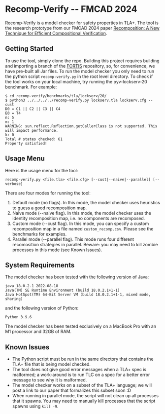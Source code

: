 # Recomp-Verify -- FMCAD 2024

Recomp-Verify is a model checker for safety properties in TLA+.
The tool is the research prototype from our FMCAD 2024 paper [Recomposition: A New Technique for Efficient Compositional Verification](https://iandardik.github.io/assets/papers/recomp_fmcad24.pdf).

## Getting Started

To use the tool, simply clone the repo.
Building this project requires building and importing a branch of the [FORTIS](https://github.com/iandardik/LTS-Robustness/tree/decomp) repository, so, for convenience, we have pre-built all Jar files.
To run the model checker you only need to run the python script ``recomp-verify.py`` in the root level directory.
To check if the tool works on your local machine, try running the pyv-lockserv-20 benchmark.
For example:
```
$ cd recomp-verify/benchmarks/tla/lockserv/20/
$ python3 ../../../../recomp-verify.py lockserv.tla lockserv.cfg --cust
D0 = C1 || C2 || C3 || C4
E0 = T4
n: 5
m: 1
WARNING: sun.reflect.Reflection.getCallerClass is not supported. This will impact performance.
k: 0
Total # states checked: 61
Property satisfied!
```

## Usage Menu

Here is the usage menu for the tool:
```
recomp-verify.py <file.tla> <file.cfg> [--cust|--naive|--parallel] [--verbose]
```
There are four modes for running the tool:
1. Default mode (no flags). In this mode, the model checker uses heuristics to guess a good recomposition map.
1. Naive mode (--naive flag). In this mode, the model checker uses the identity recomposition map, i.e. no components are recomposed.
1. Custom mode (--cust flag). In this mode, you can specify a custom recomposition map in a file named ``custom_recomp.csv``. Please see the benchmarks for examples.
1. Parallel mode (--parallel flag). This mode runs four different recomosition strategies in parallel. Beware: you may need to kill zombie processes in this mode (see Known Issues).

## System Requirements

The model checker has been tested with the following version of Java:
```
java 18.0.2.1 2022-08-18
Java(TM) SE Runtime Environment (build 18.0.2.1+1-1)
Java HotSpot(TM) 64-Bit Server VM (build 18.0.2.1+1-1, mixed mode, sharing)
```
and the following version of Python:
```
Python 3.9.6
```
The model checker has been tested exclusively on a MacBook Pro with an M1 processor and 32GB of RAM.

## Known Issues
- The Python script must be run in the same directory that contains the TLA+ file that is being model checked.
- The tool does not give good error messages when a TLA+ spec is malformed; a work-around is to run TLC on a spec for a better error message to see why it is malformed.
- The model checker works on a subset of the TLA+ language; we will post a link to our paper that formalizes this subset soon :D
- When running in parallel mode, the script will not clean up all processes that it spawns. You may need to manually kill processes that the script spawns using ``kill -9``.
